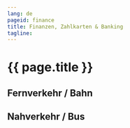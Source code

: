 ```yaml
---
lang: de
pageid: finance
title: Finanzen, Zahlkarten & Banking
tagline: 
---
```

# {{ page.title }}

## Fernverkehr / Bahn


## Nahverkehr / Bus

